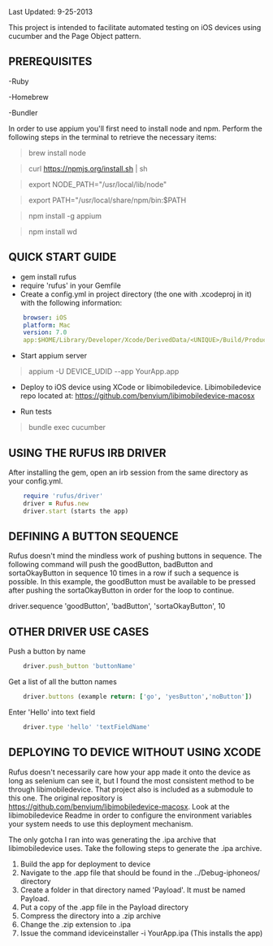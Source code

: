 Last Updated: 9-25-2013

This project is intended to facilitate automated testing on iOS devices using cucumber and the Page Object pattern. 

PREREQUISITES
--------------------------
-Ruby

-Homebrew

-Bundler

In order to use appium you'll first need to install node and npm. Perform the following steps in the terminal to retrieve the necessary items:

>brew install node

>curl https://npmjs.org/install.sh | sh

>export NODE_PATH="/usr/local/lib/node"

>export PATH="/usr/local/share/npm/bin:$PATH

>npm install -g appium

>npm install wd


QUICK START GUIDE
------------------------------
- gem install rufus
- require 'rufus' in your Gemfile
- Create a config.yml in project directory (the one with .xcodeproj in it) with the following information:

````YAML
    browser: iOS
    platform: Mac
    version: 7.0
    app:$HOME/Library/Developer/Xcode/DerivedData/<UNIQUE>/Build/Products/Debug-iphoneos/YourApp.app 
````
- Start appium server

>appium -U DEVICE_UDID --app YourApp.app

- Deploy to iOS device using XCode or libimobiledevice. Libimobiledevice repo located at: https://github.com/benvium/libimobiledevice-macosx

- Run tests 

>bundle exec cucumber

USING THE RUFUS IRB DRIVER
--------------------------
After installing the gem, open an irb session from the same directory as your config.yml. 

````ruby
    require 'rufus/driver'
    driver = Rufus.new
    driver.start (starts the app)
````

DEFINING A BUTTON SEQUENCE
--------------------------

Rufus doesn't mind the mindless work of pushing buttons in sequence. The following command will push the goodButton, badButton and sortaOkayButton in sequence 10 times in a row if such a sequence is possible. In this example, the goodButton must be available to be pressed after pushing the sortaOkayButton in order for the loop to continue. 

driver.sequence 'goodButton', 'badButton', 'sortaOkayButton', 10

OTHER DRIVER USE CASES
----------------------

Push a button by name

````ruby
    driver.push_button 'buttonName'
````

Get a list of all the button names

````ruby
    driver.buttons (example return: ['go', 'yesButton','noButton'])
````

Enter 'Hello' into text field

````ruby
    driver.type 'hello' 'textFieldName'
````

DEPLOYING TO DEVICE WITHOUT USING XCODE
----------------------------------------------------------------------

Rufus doesn't necessarily care how your app made it onto the device as long as selenium can see it, but I found the most consistent method to be through libimobiledevice. That project also is included as a submodule to this one. The original repository is https://github.com/benvium/libimobiledevice-macosx. Look at the libimobiledevice Readme in order to configure the environment variables your system needs to use this deployment mechanism. 

The only gotcha I ran into was generating the .ipa archive that libimobiledevice uses. Take the following steps to generate the .ipa archive.

1. Build the app for deployment to device
2. Navigate to the .app file that should be found in the ../Debug-iphoneos/ directory
3. Create a folder in that directory named 'Payload'. It must be named Payload.
4. Put a copy of the .app file in the Payload directory
5. Compress the directory into a .zip archive
6. Change the .zip extension to .ipa
7. Issue the command ideviceinstaller -i YourApp.ipa (This installs the app)



